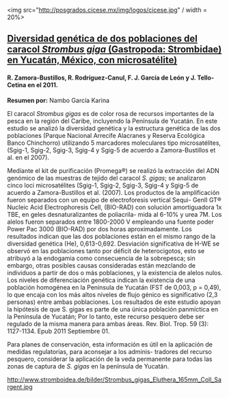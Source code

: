 <img src="http://posgrados.cicese.mx/img/logos/cicese.jpg" / width = 20%>

## [Diversidad genética de dos poblaciones del caracol *Strombus giga* (Gastropoda: Strombidae) en Yucatán, México, con microsatélite)](http://www.scielo.sa.cr/scielo.php?script=sci_arttext&pid=S0034-77442011000300015)

#### R. Zamora-Bustillos, R. Rodríguez-Canul, F. J. García de León y J. Tello-Cetina en el 2011.

**Resumen por:** Nambo García Karina

El caracol *Strombus gigas* es de color rosa de recursos importantes de la pesca en la región del Caribe, incluyendo la Península de Yucatán. 
En este estudio se analizó la diversidad genética y la estructura genética de las dos poblaciones (Parque Nacional Arrecife Alacranes y Reserva Ecológica Banco Chinchorro) utilizando 5 marcadores moleculares tipo microsatélites, (Sgig-1, Sgig-2, Sgig-3, Sgig-4 y Sgig-5 de acuerdo a Zamora-Bustillos et al. en el 2007).

Mediante el kit de purificación (Promega®) se realizó la extracción del ADN genómico de las muestras de tejido del caracol *S. gigas*; se analizaron cinco loci microsatélites (Sgig-1, Sgig-2, Sgig-3, Sgig-4 y Sgig-5 de acuerdo a Zamora-Bustillos et al. (2007). 
Los productos de la amplificación fueron separados con un equipo de electroforesis vertical Sequi- GenII GT® Nucleic Acid Electrophoresis Cell, (BIO-RAD) con solución amortiguadora 1x TBE, en geles desnaturalizantes de poliacrila- mida al 6-10% y urea 7M. 
Los alelos fueron separados entre 1800-2000 V empleando una fuente poder Power Pac 3000 (BIO-RAD) por dos horas aproximadamente. Los resultados indican que las dos poblaciones están en el mismo rango de la diversidad genética (He), 0,613-0,692. 
Desviación significativa de H-WE se observó en las poblaciones tanto por déficit de heterocigotos, esto se atribuyó a la endogamia como consecuencia de la sobrepesca; sin embargo, otras posibles causas consideradas están mezclando de individuos a partir de dos o más poblaciones, y la existencia de alelos nulos. 
Los niveles de diferenciación genética indican la existencia de una población homogénea en la Península de Yucatán (FST de 0,003, p = 0,49), lo que encaja con los más altos niveles de flujo génico es significativo (2,3 personas) entre ambas poblaciones. 
Los resultados de este estudio apoyan la hipótesis de que S. gigas es parte de una única población panmíctica en la Península de Yucatán; Por lo tanto, este recurso pesquero debe ser regulado de la misma manera para ambas áreas. Rev. Biol. Trop. 59 (3): 1127-1134. Epub 2011 Septiembre 01.

Para planes de conservación, esta información es útil en la aplicación de medidas regulatorias, para aconsejar a los adminis- tradores del recurso pesquero, considerar la aplicación de la veda permanente para todas las zonas de captura de *S. gigas* en la península de Yucatán.

http://www.stromboidea.de/bilder/Strombus_gigas_Eluthera_165mm_Coll_Sargent.jpg
